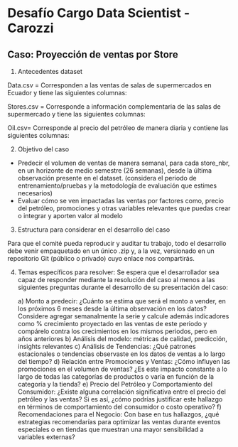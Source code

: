 # Desafío Cargo Data Scientist - Carozzi

## Caso: Proyección de ventas por Store

1. Antecedentes dataset

Data.csv = Corresponden a las ventas de salas de supermercados en Ecuador y tiene las siguientes columnas:

Stores.csv = Corresponde a información complementaria de las salas de supermercado y tiene las siguientes columnas:

Oil.csv= Corresponde al precio del petróleo de manera diaria y contiene las siguientes columnas:

2. Objetivo del caso

* Predecir el volumen de ventas de manera semanal, para cada store_nbr, en un horizonte de medio semestre (26 semanas), desde la última observación presente en el dataset. (considera el periodo de entrenamiento/pruebas y la metodología de evaluación que estimes necesarios)
* Evaluar cómo se ven impactadas las ventas por factores como, precio del petróleo, promociones y otras variables relevantes que puedas crear o integrar y aporten valor al modelo

3. Estructura para considerar en el desarrollo del caso

Para que el comité pueda reproducir y auditar tu trabajo, todo el desarrollo debe venir empaquetado en un único .zip y, a la vez, versionado en un repositorio Git (público o privado) cuyo enlace nos compartirás.

4. Temas específicos para resolver: Se espera que el desarrollador sea capaz de responder mediante la resolución del caso al menos a las siguientes preguntas durante el desarrollo de su presentación del caso:

    a) Monto a predecir: ¿Cuánto se estima que será el monto a vender, en los próximos 6 meses desde la última observación en los datos? Considere agregar semanalmente la serie y calcule además indicadores como % crecimiento proyectado en las ventas de este periodo y compárelo contra los crecimientos en los mismos periodos, pero en años anteriores
    b) Análisis del modelo: métricas de calidad, predicción, insights relevantes
    c) Análisis de Tendencias: ¿Qué patrones estacionales o tendencias observaste en los datos de ventas a lo largo del tiempo? 
    d) Relación entre Promociones y Ventas: ¿Cómo influyen las promociones en el volumen de ventas? ¿Es este impacto constante a lo largo de todas las categorías de productos o varía en función de la categoría y la tienda?
    e) Precio del Petróleo y Comportamiento del Consumidor: ¿Existe alguna correlación significativa entre el precio del petróleo y las ventas? Si es así, ¿cómo podrías justificar este hallazgo en términos de comportamiento del consumidor o costo operativo?
    f) Recomendaciones para el Negocio: Con base en tus hallazgos, ¿qué estrategias recomendarías para optimizar las ventas durante eventos especiales o en tiendas que muestran una mayor sensibilidad a variables externas?

